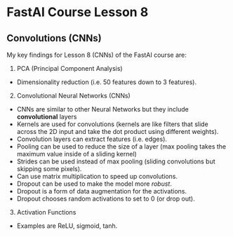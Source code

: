 # FastAI Course Lesson 8
## Convolutions (CNNs)
My key findings for Lesson 8 (CNNs) of the FastAI course are:
1. PCA (Principal Component Analysis)
* Dimensionality reduction (i.e. 50 features down to 3 features).

2. Convolutional Neural Networks (CNNs)
* CNNs are similar to other Neural Networks but they include **convolutional** layers
* Kernels are used for convolutions (kernels are like filters that slide across the 2D input and take the dot product using different weights).
* Convolution layers can extract features (i.e. edges).
* Pooling can be used to reduce the size of a layer (max pooling takes the maximum value inside of a sliding kernel)
* Strides can be used instead of max pooling (sliding convolutions but skipping some pixels).
* Can use matrix multiplication to speed up convolutions.
* Dropout can be used to make the model more *robust*.
* Dropout is a form of data augmentation for the activations.
* Dropout chooses random activations to set to 0 (or drop out).

3. Activation Functions
* Examples are ReLU, sigmoid, tanh.
